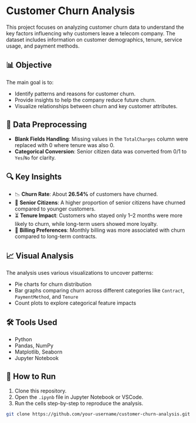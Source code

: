 # Customer Churn Analysis

This project focuses on analyzing customer churn data to understand the key factors influencing why customers leave a telecom company. The dataset includes information on customer demographics, tenure, service usage, and payment methods.

## 📊 Objective

The main goal is to:

- Identify patterns and reasons for customer churn.
- Provide insights to help the company reduce future churn.
- Visualize relationships between churn and key customer attributes.

## 🧹 Data Preprocessing

- **Blank Fields Handling**: Missing values in the `TotalCharges` column were replaced with 0 where tenure was also 0.
- **Categorical Conversion**: Senior citizen data was converted from 0/1 to `Yes`/`No` for clarity.

## 🔍 Key Insights

- 📉 **Churn Rate**: About **26.54%** of customers have churned.
- 👵 **Senior Citizens**: A higher proportion of senior citizens have churned compared to younger customers.
- ⏳ **Tenure Impact**: Customers who stayed only 1–2 months were more likely to churn, while long-term users showed more loyalty.
- 🧾 **Billing Preferences**: Monthly billing was more associated with churn compared to long-term contracts.

## 📈 Visual Analysis

The analysis uses various visualizations to uncover patterns:
- Pie charts for churn distribution
- Bar graphs comparing churn across different categories like `Contract`, `PaymentMethod`, and `Tenure`
- Count plots to explore categorical feature impacts

## 🛠 Tools Used

- Python
- Pandas, NumPy
- Matplotlib, Seaborn
- Jupyter Notebook

## 🚀 How to Run

1. Clone this repository.
2. Open the `.ipynb` file in Jupyter Notebook or VSCode.
3. Run the cells step-by-step to reproduce the analysis.

```bash
git clone https://github.com/your-username/customer-churn-analysis.git
